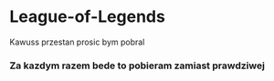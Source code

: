 # League-of-Legends
Kawuss przestan prosic bym pobral


### Za kazdym razem bede to pobieram zamiast prawdziwej
